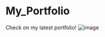 # My_Portfolio
Check on my latest portfolio!
![image](https://github.com/user-attachments/assets/d9c3d220-1c18-4900-9769-198d2aec04ac)

